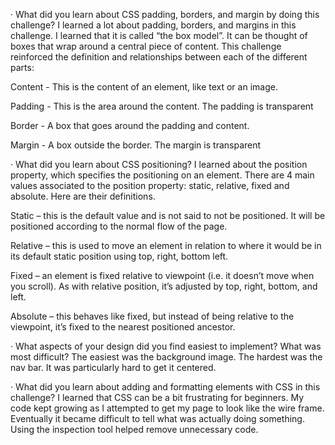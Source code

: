 · What did you learn about CSS padding, borders, and margin by doing this challenge?
I learned a lot about padding, borders, and margins in this challenge.  I learned that it is called “the box model”.  It can be thought of boxes that wrap around a central piece of content.  This challenge reinforced the definition and relationships between each of the different parts:

Content - This is the content of an element, like text or an image.

Padding - This is the area around the content. The padding is transparent

Border - A box that goes around the padding and content.

Margin - A box outside the border. The margin is transparent

· What did you learn about CSS positioning?
I learned about the position property, which specifies the positioning on an element.  There are 4 main values associated to the position property: static, relative, fixed and absolute.  Here are their definitions.

Static – this is the default value and is not said to not be positioned.  It will be positioned according to the  normal flow of the page.

Relative – this is used to move an element in relation to where it would be in its default static position using top, right, bottom left.

Fixed – an element is fixed relative to viewpoint (i.e. it doesn’t move when you scroll).  As with relative position, it’s adjusted by top, right, bottom, and left.

Absolute – this behaves like fixed, but instead of being relative to the viewpoint, it’s fixed to the nearest positioned ancestor.


· What aspects of your design did you find easiest to implement? What was most difficult?
The easiest was the background image. The hardest was the nav bar.  It was particularly hard to get it centered.


· What did you learn about adding and formatting elements with CSS in this challenge?
I learned that CSS can be a bit frustrating for beginners.  My code kept growing as I attempted to get my page to look like the wire frame.  Eventually it became difficult to tell what was actually doing something.  Using the inspection tool helped remove unnecessary code.
